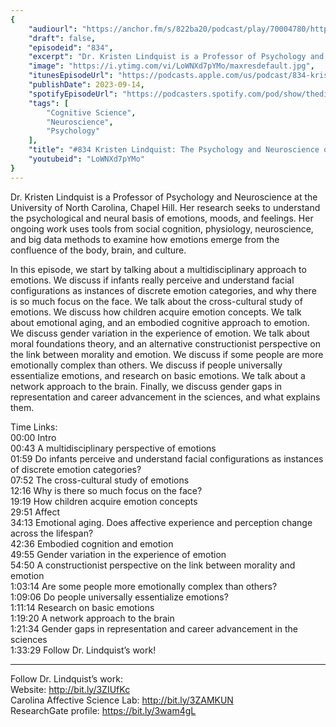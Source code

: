 ```yaml
---
{
	"audiourl": "https://anchor.fm/s/822ba20/podcast/play/70004780/https%3A%2F%2Fd3ctxlq1ktw2nl.cloudfront.net%2Fstaging%2F2023-4-8%2F3f35b0cf-1b0d-f04b-fa8e-14e2c2ee8f79.m4a",
	"draft": false,
	"episodeid": "834",
	"excerpt": "Dr. Kristen Lindquist is a Professor of Psychology and Neuroscience at the University of North Carolina, Chapel Hill. Her research seeks to understand the psychological and neural basis of emotions, moods, and feelings. Her ongoing work uses tools from social cognition, physiology, neuroscience, and big data methods to examine how emotions emerge from the confluence of the body, brain, and culture.",
	"image": "https://i.ytimg.com/vi/LoWNXd7pYMo/maxresdefault.jpg",
	"itunesEpisodeUrl": "https://podcasts.apple.com/us/podcast/834-kristen-lindquist-the-psychology-and/id1451347236?i=1000627907185&uo=4",
	"publishDate": 2023-09-14,
	"spotifyEpisodeUrl": "https://podcasters.spotify.com/pod/show/thedissenter/episodes/834-Kristen-Lindquist-The-Psychology-and-Neuroscience-of-Emotions-e23msjc",
	"tags": [
		"Cognitive Science",
		"Neuroscience",
		"Psychology"
	],
	"title": "#834 Kristen Lindquist: The Psychology and Neuroscience of Emotions",
	"youtubeid": "LoWNXd7pYMo"
}
---
```

Dr. Kristen Lindquist is a Professor of Psychology and Neuroscience at the University of North Carolina, Chapel Hill. Her research seeks to understand the psychological and neural basis of emotions, moods, and feelings. Her ongoing work uses tools from social cognition, physiology, neuroscience, and big data methods to examine how emotions emerge from the confluence of the body, brain, and culture.

In this episode, we start by talking about a multidisciplinary approach to emotions. We discuss if infants really perceive and understand facial configurations as instances of discrete emotion categories, and why there is so much focus on the face. We talk about the cross-cultural study of emotions. We discuss how children acquire emotion concepts. We talk about emotional aging, and an embodied cognitive approach to emotion. We discuss gender variation in the experience of emotion. We talk about moral foundations theory, and an alternative constructionist perspective on the link between morality and emotion. We discuss if some people are more emotionally complex than others. We discuss if people universally essentialize emotions, and research on basic emotions. We talk about a network approach to the brain. Finally, we discuss gender gaps in representation and career advancement in the sciences, and what explains them.

Time Links:  
<time>00:00</time> Intro  
<time>00:43</time> A multidisciplinary perspective of emotions  
<time>01:59</time> Do infants perceive and understand facial configurations as instances of discrete emotion categories?  
<time>07:52</time> The cross-cultural study of emotions  
<time>12:16</time> Why is there so much focus on the face?  
<time>19:19</time> How children acquire emotion concepts  
<time>29:51</time> Affect  
<time>34:13</time> Emotional aging. Does affective experience and perception change across the lifespan?  
<time>42:36</time> Embodied cognition and emotion  
<time>49:55</time> Gender variation in the experience of emotion  
<time>54:50</time> A constructionist perspective on the link between morality and emotion  
<time>1:03:14</time> Are some people more emotionally complex than others?   
<time>1:09:06</time> Do people universally essentialize emotions?  
<time>1:11:14</time> Research on basic emotions  
<time>1:19:20</time> A network approach to the brain  
<time>1:21:34</time> Gender gaps in representation and career advancement in the sciences  
<time>1:33:29</time> Follow Dr. Lindquist’s work!

---

Follow Dr. Lindquist’s work:  
Website: http://bit.ly/3ZIUfKc  
Carolina Affective Science Lab: http://bit.ly/3ZAMKUN  
ResearchGate profile: https://bit.ly/3wam4gL

